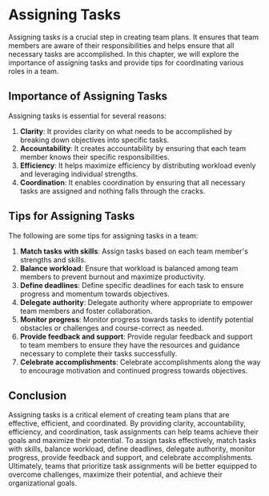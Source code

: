 # Assigning Tasks

Assigning tasks is a crucial step in creating team plans. It ensures that team members are aware of their responsibilities and helps ensure that all necessary tasks are accomplished. In this chapter, we will explore the importance of assigning tasks and provide tips for coordinating various roles in a team.

## Importance of Assigning Tasks

Assigning tasks is essential for several reasons:

1. **Clarity**: It provides clarity on what needs to be accomplished by breaking down objectives into specific tasks.
2. **Accountability**: It creates accountability by ensuring that each team member knows their specific responsibilities.
3. **Efficiency**: It helps maximize efficiency by distributing workload evenly and leveraging individual strengths.
4. **Coordination**: It enables coordination by ensuring that all necessary tasks are assigned and nothing falls through the cracks.

## Tips for Assigning Tasks

The following are some tips for assigning tasks in a team:

1. **Match tasks with skills**: Assign tasks based on each team member's strengths and skills.
2. **Balance workload**: Ensure that workload is balanced among team members to prevent burnout and maximize productivity.
3. **Define deadlines**: Define specific deadlines for each task to ensure progress and momentum towards objectives.
4. **Delegate authority**: Delegate authority where appropriate to empower team members and foster collaboration.
5. **Monitor progress**: Monitor progress towards tasks to identify potential obstacles or challenges and course-correct as needed.
6. **Provide feedback and support**: Provide regular feedback and support to team members to ensure they have the resources and guidance necessary to complete their tasks successfully.
7. **Celebrate accomplishments**: Celebrate accomplishments along the way to encourage motivation and continued progress towards objectives.

## Conclusion

Assigning tasks is a critical element of creating team plans that are effective, efficient, and coordinated. By providing clarity, accountability, efficiency, and coordination, task assignments can help teams achieve their goals and maximize their potential. To assign tasks effectively, match tasks with skills, balance workload, define deadlines, delegate authority, monitor progress, provide feedback and support, and celebrate accomplishments. Ultimately, teams that prioritize task assignments will be better equipped to overcome challenges, maximize their potential, and achieve their organizational goals.
